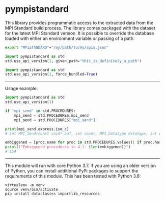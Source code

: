 # pympistandard

This library provides programmatic access to the extracted data from the MPI
Standard build process. The library comes packaged with the dataset for the
latest MPI Standard version. It is possible to override the database loaded
with either an environment variable or passing of a path:

```bash
export "MPISTANDARD"="/my/path/to/my/apis.json"
```

```python
import pympistandard as std
std.use_api_version(1, given_path="this_is_definitely_a_path")
```

```python
import pympistandard as std
std.use_api_version(1, force_bundled=True)
```

---

Usage example:
```python
import pympistandard as std
std.use_api_version(1)

if "mpi_send" in std.PROCEDURES:
    mpi_send = std.PROCEDURES.mpi_send 
    mpi_send = std.PROCEDURES["mpi_send"]

print(mpi_send.express.iso_c)
# int MPI_Send(const void* buf, int count, MPI_Datatype datatype, int dest, int tag, MPI_Comm comm)

embiggened = [proc.name for proc in std.PROCEDURES.values() if proc.has_embiggenment()]
print(f"Embiggened procedures in 4.1: {len(embiggened)}")
# 154
```

---

This module will run with core Python 3.7.  If you are using an older
version of Python, you can install additional PyPi packages to support
the requirements of this module.  This has been tested with Python
3.6:

```
virtualenv -m venv
source venv/bin/activate
pip install dataclasses importlib_resources
```
